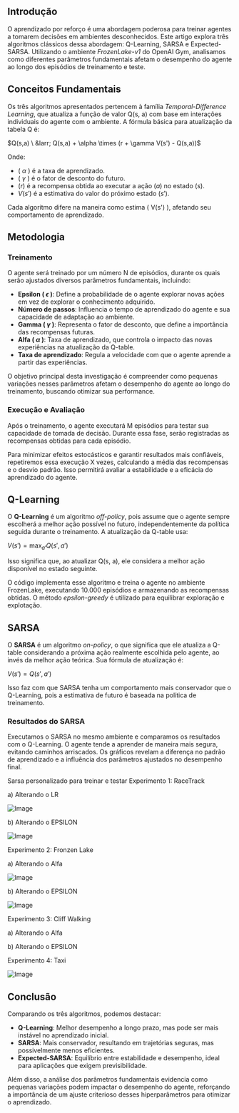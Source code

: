 ## Introdução

O aprendizado por reforço é uma abordagem poderosa para treinar agentes a tomarem decisões em ambientes desconhecidos. Este artigo explora três algoritmos clássicos dessa abordagem: Q-Learning, SARSA e Expected-SARSA. Utilizando o ambiente *FrozenLake-v1* do OpenAI Gym, analisamos como diferentes parâmetros fundamentais afetam o desempenho do agente ao longo dos episódios de treinamento e teste.

## Conceitos Fundamentais

Os três algoritmos apresentados pertencem à família *Temporal-Difference Learning*, que atualiza a função de valor Q(s, a) com base em interações individuais do agente com o ambiente. A fórmula básica para atualização da tabela Q é:

$Q(s,a) \ &larr; Q(s,a) + \alpha \times (r + \gamma V(s') - Q(s,a))$

Onde:
- \( $\alpha$ \) é a taxa de aprendizado.
- \( $\gamma$ \) é o fator de desconto do futuro.
- $( r )$ é a recompensa obtida ao executar a ação $( a )$ no estado $( s )$.
- $V(s')$ é a estimativa do valor do próximo estado $( s' )$.

Cada algoritmo difere na maneira como estima \( V(s') \), afetando seu comportamento de aprendizado.

## Metodologia

### Treinamento

O agente será treinado por um número N de episódios, durante os quais serão ajustados diversos parâmetros fundamentais, incluindo:
- **Epsilon ( $\epsilon$ )**: Define a probabilidade de o agente explorar novas ações em vez de explorar o conhecimento adquirido.
- **Número de passos**: Influencia o tempo de aprendizado do agente e sua capacidade de adaptação ao ambiente.
- **Gamma ( $\gamma$ )**: Representa o fator de desconto, que define a importância das recompensas futuras.
- **Alfa ( $\alpha$ )**: Taxa de aprendizado, que controla o impacto das novas experiências na atualização da Q-table.
- **Taxa de aprendizado**: Regula a velocidade com que o agente aprende a partir das experiências.

O objetivo principal desta investigação é compreender como pequenas variações nesses parâmetros afetam o desempenho do agente ao longo do treinamento, buscando otimizar sua performance.

### Execução e Avaliação

Após o treinamento, o agente executará M episódios para testar sua capacidade de tomada de decisão. Durante essa fase, serão registradas as recompensas obtidas para cada episódio.

Para minimizar efeitos estocásticos e garantir resultados mais confiáveis, repetiremos essa execução X vezes, calculando a média das recompensas e o desvio padrão. Isso permitirá avaliar a estabilidade e a eficácia do aprendizado do agente.

## Q-Learning

O **Q-Learning** é um algoritmo *off-policy*, pois assume que o agente sempre escolherá a melhor ação possível no futuro, independentemente da política seguida durante o treinamento. A atualização da Q-table usa:

$V(s') = \max_{a'} Q(s', a')$

Isso significa que, ao atualizar Q(s, a), ele considera a melhor ação disponível no estado seguinte.

O código implementa esse algoritmo e treina o agente no ambiente FrozenLake, executando 10.000 episódios e armazenando as recompensas obtidas. O método *epsilon-greedy* é utilizado para equilibrar exploração e explotação.

## SARSA

O **SARSA** é um algoritmo *on-policy*, o que significa que ele atualiza a Q-table considerando a próxima ação realmente escolhida pelo agente, ao invés da melhor ação teórica. Sua fórmula de atualização é:

$V(s') = Q(s', a')$

Isso faz com que SARSA tenha um comportamento mais conservador que o Q-Learning, pois a estimativa de futuro é baseada na política de treinamento.

### Resultados do SARSA

Executamos o SARSA no mesmo ambiente e comparamos os resultados com o Q-Learning. O agente tende a aprender de maneira mais segura, evitando caminhos arriscados. Os gráficos revelam a diferença no padrão de aprendizado e a influência dos parâmetros ajustados no desempenho final.

Sarsa personalizado para treinar e testar
Experimento 1: RaceTrack

a) Alterando o LR

![Image](https://github.com/user-attachments/assets/f4f74c9e-530a-4221-962d-9bd14d157800)

b) Alterando o EPSILON

![Image](https://github.com/user-attachments/assets/9527c224-e594-46c6-bdb3-a59c7ef11440)




Experimento 2: Fronzen Lake

a) Alterando o Alfa

![Image](https://github.com/user-attachments/assets/fcea98d9-84b6-4f01-91af-04b0b900d21d)


b) Alterando o EPSILON

![Image](https://github.com/user-attachments/assets/2b313868-5069-4611-9cc6-987244a5126c)



Experimento 3: Cliff Walking

a) Alterando o Alfa

b) Alterando o EPSILON


Experimento 4: Taxi

![Image](https://github.com/user-attachments/assets/912acb9b-f941-449a-820f-95922d619a36)


## Conclusão

Comparando os três algoritmos, podemos destacar:
- **Q-Learning**: Melhor desempenho a longo prazo, mas pode ser mais instável no aprendizado inicial.
- **SARSA**: Mais conservador, resultando em trajetórias seguras, mas possivelmente menos eficientes.
- **Expected-SARSA**: Equilíbrio entre estabilidade e desempenho, ideal para aplicações que exigem previsibilidade.

Além disso, a análise dos parâmetros fundamentais evidencia como pequenas variações podem impactar o desempenho do agente, reforçando a importância de um ajuste criterioso desses hiperparâmetros para otimizar o aprendizado.
